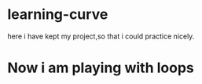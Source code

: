 # learning-curve
 here i have kept my project,so that i could practice nicely.

# Now i am playing with loops 
